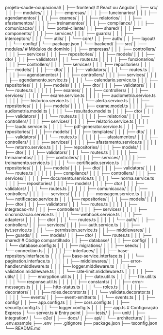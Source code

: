 projeto-saude-ocupacional/
│
├── frontend/                          # React ou Angular
│   ├── src/
│   │   ├── modules/
│   │   │   ├── empresas/
│   │   │   ├── funcionarios/
│   │   │   ├── agendamentos/
│   │   │   ├── exames/
│   │   │   ├── relatorios/
│   │   │   ├── afastamentos/
│   │   │   ├── treinamentos/
│   │   │   ├── compliance/
│   │   │   ├── comunicacao/
│   │   │   └── portal-cliente/
│   │   ├── shared/
│   │   │   ├── components/
│   │   │   ├── services/
│   │   │   ├── guards/
│   │   │   ├── interceptors/
│   │   │   └── utils/
│   │   └── core/
│   │       ├── auth/
│   │       ├── layout/
│   │       └── config/
│   └── package.json
│
└── backend/
    ├── src/
    │   ├── modules/                   # Módulos de domínio
    │   │   ├── empresas/
    │   │   │   ├── controllers/
    │   │   │   ├── services/
    │   │   │   ├── repositories/
    │   │   │   ├── models/
    │   │   │   ├── dto/
    │   │   │   ├── validators/
    │   │   │   └── routes.ts
    │   │   │
    │   │   ├── funcionarios/
    │   │   │   ├── controllers/
    │   │   │   ├── services/
    │   │   │   ├── repositories/
    │   │   │   ├── models/
    │   │   │   ├── dto/
    │   │   │   ├── validators/
    │   │   │   └── routes.ts
    │   │   │
    │   │   ├── agendamentos/
    │   │   │   ├── controllers/
    │   │   │   ├── services/
    │   │   │   │   ├── agendamento.service.ts
    │   │   │   │   └── calendario.service.ts
    │   │   │   ├── repositories/
    │   │   │   ├── models/
    │   │   │   ├── dto/
    │   │   │   ├── validators/
    │   │   │   └── routes.ts
    │   │   │
    │   │   ├── exames/
    │   │   │   ├── controllers/
    │   │   │   ├── services/
    │   │   │   │   ├── exame.service.ts
    │   │   │   │   ├── audiometria.service.ts
    │   │   │   │   ├── historico.service.ts
    │   │   │   │   └── alerta.service.ts
    │   │   │   ├── repositories/
    │   │   │   ├── models/
    │   │   │   │   ├── exame.model.ts
    │   │   │   │   ├── audiometria.model.ts
    │   │   │   │   └── resultado.model.ts
    │   │   │   ├── dto/
    │   │   │   ├── validators/
    │   │   │   └── routes.ts
    │   │   │
    │   │   ├── relatorios/
    │   │   │   ├── controllers/
    │   │   │   ├── services/
    │   │   │   │   ├── relatorio.service.ts
    │   │   │   │   ├── laudo.service.ts
    │   │   │   │   └── pdf-generator.service.ts
    │   │   │   ├── repositories/
    │   │   │   ├── models/
    │   │   │   ├── templates/
    │   │   │   ├── dto/
    │   │   │   ├── validators/
    │   │   │   └── routes.ts
    │   │   │
    │   │   ├── afastamentos/
    │   │   │   ├── controllers/
    │   │   │   ├── services/
    │   │   │   │   ├── afastamento.service.ts
    │   │   │   │   └── retorno.service.ts
    │   │   │   ├── repositories/
    │   │   │   ├── models/
    │   │   │   ├── dto/
    │   │   │   ├── validators/
    │   │   │   └── routes.ts
    │   │   │
    │   │   ├── treinamentos/
    │   │   │   ├── controllers/
    │   │   │   ├── services/
    │   │   │   │   ├── treinamento.service.ts
    │   │   │   │   └── certificado.service.ts
    │   │   │   ├── repositories/
    │   │   │   ├── models/
    │   │   │   ├── dto/
    │   │   │   ├── validators/
    │   │   │   └── routes.ts
    │   │   │
    │   │   ├── compliance/
    │   │   │   ├── controllers/
    │   │   │   ├── services/
    │   │   │   │   ├── documento.service.ts
    │   │   │   │   └── norma.service.ts
    │   │   │   ├── repositories/
    │   │   │   ├── models/
    │   │   │   ├── dto/
    │   │   │   ├── validators/
    │   │   │   └── routes.ts
    │   │   │
    │   │   ├── comunicacao/
    │   │   │   ├── controllers/
    │   │   │   ├── services/
    │   │   │   │   ├── mensagem.service.ts
    │   │   │   │   └── notificacao.service.ts
    │   │   │   ├── repositories/
    │   │   │   ├── models/
    │   │   │   ├── dto/
    │   │   │   ├── validators/
    │   │   │   └── routes.ts
    │   │   │
    │   │   ├── integracao-rh/
    │   │   │   ├── controllers/
    │   │   │   ├── services/
    │   │   │   │   ├── sincronizacao.service.ts
    │   │   │   │   └── webhook.service.ts
    │   │   │   ├── adapters/
    │   │   │   ├── dto/
    │   │   │   └── routes.ts
    │   │   │
    │   │   └── auth/
    │   │       ├── controllers/
    │   │       ├── services/
    │   │       │   ├── auth.service.ts
    │   │       │   ├── jwt.service.ts
    │   │       │   └── permission.service.ts
    │   │       ├── middlewares/
    │   │       ├── guards/
    │   │       ├── models/
    │   │       ├── dto/
    │   │       └── routes.ts
    │   │
    │   ├── shared/                    # Código compartilhado
    │   │   ├── database/
    │   │   │   ├── config/
    │   │   │   │   └── database.config.ts
    │   │   │   ├── migrations/
    │   │   │   ├── seeds/
    │   │   │   └── connection.ts
    │   │   │
    │   │   ├── interfaces/
    │   │   │   ├── base-repository.interface.ts
    │   │   │   ├── base-service.interface.ts
    │   │   │   └── pagination.interface.ts
    │   │   │
    │   │   ├── middlewares/
    │   │   │   ├── error-handler.middleware.ts
    │   │   │   ├── logger.middleware.ts
    │   │   │   ├── validation.middleware.ts
    │   │   │   └── rate-limit.middleware.ts
    │   │   │
    │   │   ├── utils/
    │   │   │   ├── encryption.util.ts
    │   │   │   ├── date.util.ts
    │   │   │   ├── file.util.ts
    │   │   │   └── response.util.ts
    │   │   │
    │   │   ├── constants/
    │   │   │   ├── error-messages.ts
    │   │   │   ├── http-status.ts
    │   │   │   └── roles.ts
    │   │   │
    │   │   ├── decorators/
    │   │   │   ├── roles.decorator.ts
    │   │   │   └── validate.decorator.ts
    │   │   │
    │   │   └── events/
    │   │       ├── event-emitter.ts
    │   │       └── events.ts
    │   │
    │   ├── config/
    │   │   ├── app.config.ts
    │   │   ├── cors.config.ts
    │   │   ├── security.config.ts
    │   │   └── logger.config.ts
    │   │
    │   ├── app.ts                     # Configuração Express
    │   └── server.ts                  # Entry point
    │
    ├── tests/
    │   ├── unit/
    │   ├── integration/
    │   └── e2e/
    │
    ├── docs/
    │   ├── api/
    │   └── architecture/
    │
    ├── .env.example
    ├── .env
    ├── .gitignore
    ├── package.json
    ├── tsconfig.json
    └── README.md